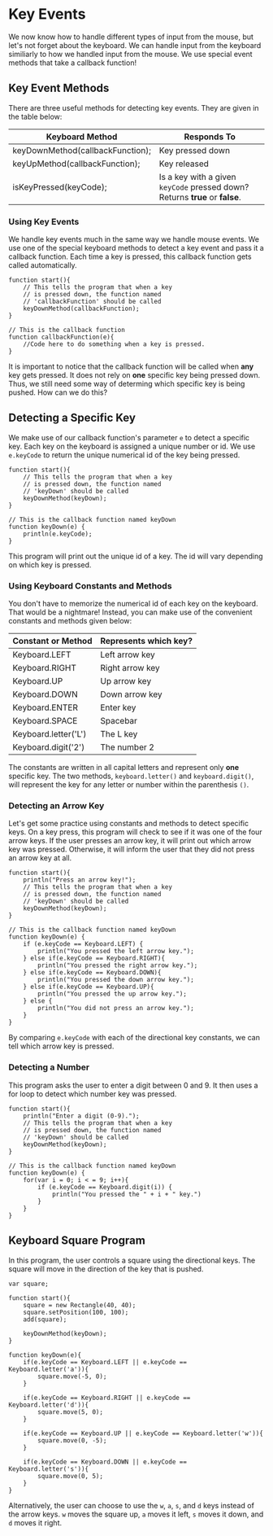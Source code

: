 # Key Events

We now know how to handle different types of input from the mouse, but let's not forget about the keyboard. We can handle input from the keyboard similiarly to how we handled input from the mouse. We use special event methods that take a callback function!

## Key Event Methods

There are three useful methods for detecting key events. They are given in the table below:

| Keyboard Method | Responds To |
| -- | -- |
| keyDownMethod(callbackFunction); | Key pressed down |
| keyUpMethod(callbackFunction); | Key released |
| isKeyPressed(keyCode); | Is a key with a given `keyCode` pressed down? Returns **true** or **false**. |

### Using Key Events

We handle key events much in the same way we handle mouse events. We use one of the special keyboard methods to detect a key event and pass it a callback function. Each time a key is pressed, this callback function gets called automatically.

```
function start(){
    // This tells the program that when a key
    // is pressed down, the function named
    // 'callbackFunction' should be called
    keyDownMethod(callbackFunction);
}

// This is the callback function
function callbackFunction(e){
    //Code here to do something when a key is pressed.
}
```

It is important to notice that the callback function will be called when **any** key gets pressed. It does not rely on **one** specific key being pressed down. Thus, we still need some way of determing which specific key is being pushed. How can we do this?

## Detecting a Specific Key

We make use of our callback function's parameter `e` to detect a specific key. Each key on the keyboard is assigned a unique number or id. We use `e.keyCode` to return the unique numerical id of the key being pressed.

```
function start(){
    // This tells the program that when a key
    // is pressed down, the function named
    // 'keyDown' should be called
    keyDownMethod(keyDown);
}

// This is the callback function named keyDown
function keyDown(e) {
	println(e.keyCode);
}
```

This program will print out the unique id of a key. The id will vary depending on which key is pressed.

### Using Keyboard Constants and Methods

You don't have to memorize the numerical id of each key on the keyboard. That would be a nightmare! Instead, you can make use of the convenient constants and methods given below:

| Constant or Method | Represents which key?|
| -- | -- |
| Keyboard.LEFT | Left arrow key |
| Keyboard.RIGHT | Right arrow key |
| Keyboard.UP | Up arrow key  |
| Keyboard.DOWN | Down arrow key  |
| Keyboard.ENTER | Enter key |
| Keyboard.SPACE | Spacebar |
| Keyboard.letter('L')| The L key |
| Keyboard.digit('2') | The number 2 |

The constants are written in all capital letters and represent only **one** specific key. The two methods, `keyboard.letter()` and `keyboard.digit()`, will represent the key for any letter or number within the parenthesis `()`.

### Detecting an Arrow Key

Let's get some practice using constants and methods to detect specific keys. On a key press, this program will check to see if it was one of the four arrow keys. If the user presses an arrow key, it will print out which arrow key was pressed. Otherwise, it will inform the user that they did not press an arrow key at all.

```
function start(){
    println("Press an arrow key!");
    // This tells the program that when a key
    // is pressed down, the function named
    // 'keyDown' should be called
    keyDownMethod(keyDown);
}

// This is the callback function named keyDown
function keyDown(e) {
    if (e.keyCode == Keyboard.LEFT) {
        println("You pressed the left arrow key.");
    } else if(e.keyCode == Keyboard.RIGHT){
        println("You pressed the right arrow key.");
    } else if(e.keyCode == Keyboard.DOWN){
        println("You pressed the down arrow key.");
    } else if(e.keyCode == Keyboard.UP){
        println("You pressed the up arrow key.");
    } else {
        println("You did not press an arrow key.");
    }
}
```

By comparing `e.keyCode` with each of the directional key constants, we can tell which arrow key is pressed.

### Detecting a Number

This program asks the user to enter a digit between 0 and 9. It then uses a for loop to detect which number key was pressed.

```
function start(){
    println("Enter a digit (0-9).");
    // This tells the program that when a key
    // is pressed down, the function named
    // 'keyDown' should be called
    keyDownMethod(keyDown);
}

// This is the callback function named keyDown
function keyDown(e) {
    for(var i = 0; i < = 9; i++){
        if (e.keyCode == Keyboard.digit(i)) {
            println("You pressed the " + i + " key.")
        }
    }
}
```


## Keyboard Square Program

In this program, the user controls a square using the directional keys. The square will move in the direction of the key that is pushed.

```
var square;

function start(){
	square = new Rectangle(40, 40);
	square.setPosition(100, 100);
	add(square);
	
	keyDownMethod(keyDown);
}

function keyDown(e){
	if(e.keyCode == Keyboard.LEFT || e.keyCode == Keyboard.letter('a')){
		square.move(-5, 0);
	}
	
	if(e.keyCode == Keyboard.RIGHT || e.keyCode == Keyboard.letter('d')){
		square.move(5, 0);
	}
	
	if(e.keyCode == Keyboard.UP || e.keyCode == Keyboard.letter('w')){
		square.move(0, -5);
	}
	
	if(e.keyCode == Keyboard.DOWN || e.keyCode == Keyboard.letter('s')){
		square.move(0, 5);
	}
}
```

Alternatively, the user can choose to use the `w`, `a`, `s`, and `d` keys instead of the arrow keys. `w` moves the square up, `a` moves it left, `s` moves it down, and `d` moves it right. 

